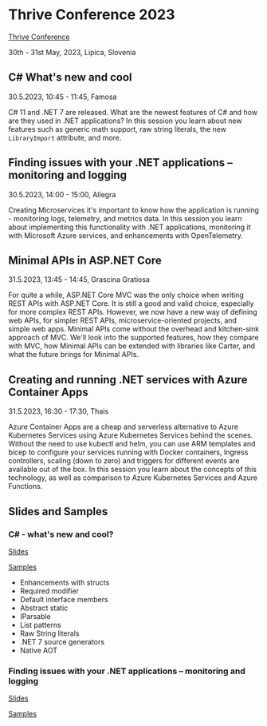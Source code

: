 # Thrive Conference 2023

[Thrive Conference](https://www.thriveconf.com/en/)

30th - 31st May, 2023, Lipica, Slovenia

## C# What's new and cool

30.5.2023, 10:45 - 11:45, Famosa

C# 11 and .NET 7 are released. What are the newest features of C# and how are they used in .NET applications? In this session you learn about new features such as generic math support, raw string literals, the new `LibraryImport` attribute, and more.

## Finding issues with your .NET applications – monitoring and logging

30.5.2023, 14:00 - 15:00, Allegra

Creating Microservices it's important to know how the application is running - monitoring logs, telemetry, and metrics data. In this session you learn about implementing this functionality with .NET applications, monitoring it with Microsoft Azure services, and enhancements with OpenTelemetry.

## Minimal APIs in ASP.NET Core

31.5.2023, 13:45 - 14:45, Grascina Gratiosa

For quite a while, ASP.NET Core MVC was the only choice when writing REST APIs with ASP.NET Core. It is still a good and valid choice, especially for more complex REST APIs. However, we now have a new way of defining web APIs, for simpler REST APIs, microservice-oriented projects, and simple web apps. Minimal APIs come without the overhead and kitchen-sink approach of MVC. We'll look into the supported features, how they compare with MVC, how Minimal APIs can be extended with libraries like Carter, and what the future brings for Minimal APIs.

## Creating and running .NET services with Azure Container Apps

31.5.2023, 16:30 - 17:30, Thais

Azure Container Apps are a cheap and serverless alternative to Azure Kubernetes Services using Azure Kubernetes Services behind the scenes. Without the need to use kubectl and helm, you can use ARM templates and bicep to configure your services running with Docker containers, Ingress controllers, scaling (down to zero) and triggers for different events are available out of the box. In this session you learn about the concepts of this technology, as well as comparison to Azure Kubernetes Services and Azure Functions.

## Slides and Samples

### C# - what's new and cool?

[Slides](slides/CSharp2023.pdf)

[Samples](csharp/)

* Enhancements with structs
* Required modifier
* Default interface members
* Abstract static
* IParsable
* List patterns
* Raw String literals
* .NET 7 source generators
* Native AOT

### Finding issues with your .NET applications – monitoring and logging

[Slides](slides/Diagnostics.pdf)

[Samples](diagnostics/)
